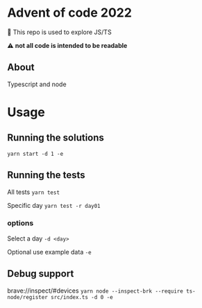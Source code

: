 # Advent of code 2022

🧐 This repo is used to explore JS/TS

⚠️ **not all code is intended to be readable**

## About

Typescript and node

# Usage

## Running the solutions

`yarn start -d 1 -e`

## Running the tests

All tests
`yarn test`

Specific day
`yarn test -r day01`

### options

Select a day
`-d <day>`

Optional use example data
`-e`

## Debug support

brave://inspect/#devices
`yarn node --inspect-brk --require ts-node/register src/index.ts -d 0 -e`
